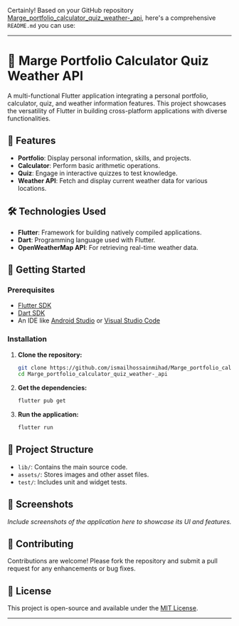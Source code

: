 Certainly! Based on your GitHub repository [Marge\_portfolio\_calculator\_quiz\_weather-\_api](https://github.com/ismailhossainmihad/Marge_portfolio_calculator_quiz_weather-_api), here's a comprehensive `README.md` you can use:

---

# 🌟 Marge Portfolio Calculator Quiz Weather API

A multi-functional Flutter application integrating a personal portfolio, calculator, quiz, and weather information features. This project showcases the versatility of Flutter in building cross-platform applications with diverse functionalities.

## 📱 Features

* **Portfolio**: Display personal information, skills, and projects.
* **Calculator**: Perform basic arithmetic operations.
* **Quiz**: Engage in interactive quizzes to test knowledge.
* **Weather API**: Fetch and display current weather data for various locations.

## 🛠️ Technologies Used

* **Flutter**: Framework for building natively compiled applications.
* **Dart**: Programming language used with Flutter.
* **OpenWeatherMap API**: For retrieving real-time weather data.

## 🚀 Getting Started

### Prerequisites

* [Flutter SDK](https://flutter.dev/docs/get-started/install)
* [Dart SDK](https://dart.dev/get-dart)
* An IDE like [Android Studio](https://developer.android.com/studio) or [Visual Studio Code](https://code.visualstudio.com/)

### Installation

1. **Clone the repository:**

   ```bash
   git clone https://github.com/ismailhossainmihad/Marge_portfolio_calculator_quiz_weather-_api.git
   cd Marge_portfolio_calculator_quiz_weather-_api
   ```

2. **Get the dependencies:**

   ```bash
   flutter pub get
   ```

3. **Run the application:**

   ```bash
   flutter run
   ```

## 📂 Project Structure

* `lib/`: Contains the main source code.
* `assets/`: Stores images and other asset files.
* `test/`: Includes unit and widget tests.

## 📸 Screenshots

*Include screenshots of the application here to showcase its UI and features.*

## 🤝 Contributing

Contributions are welcome! Please fork the repository and submit a pull request for any enhancements or bug fixes.

## 📄 License

This project is open-source and available under the [MIT License](LICENSE).

---
